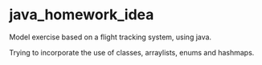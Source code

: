# java_homework_idea

Model exercise based on a flight tracking system, using java.

Trying to incorporate the use of classes, arraylists, enums and hashmaps.
